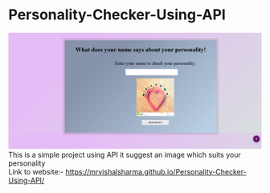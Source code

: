 # Personality-Checker-Using-API
![](screenshort/screenshort.png)
This is a simple project using API it suggest an image which suits your personality<br>
Link to website:- https://mrvishalsharma.github.io/Personality-Checker-Using-API/
